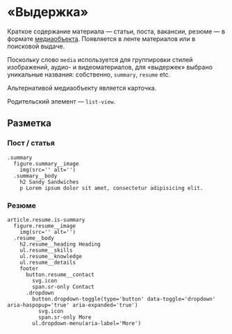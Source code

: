 # «Выдержка»

Краткое содержание материала — статьи, поста, вакансии, резюме — в формате [медиаобъекта](https://css-tricks.com/media-object-bunch-ways/). Появляется в ленте материалов или в поисковой выдаче.

Поскольку слово `media` используется для группировки стилей изображений, аудио- и видеоматериалов, для «выдержек» выбрано уникальные названия: собственно, `summary`, `resume` etc.

Альтернативой медиаобъекту является карточка.

Родительский элемент — `list-view`.

## Разметка

### Пост / статья

```pug
.summary
  figure.summary__image
    img(src='' alt='')
  .summary__body
    h2 Sandy Sandwiches
    p Lorem ipsum dolor sit amet, consectetur adipisicing elit.
```

### Резюме

```pug
article.resume.is-summary
  figure.resume__image
    img(src='' alt='')
  .resume__body
    h2.resume__heading Heading
    ul.resume__skills
    ul.resume__knowledge
    ul.resume__details
    footer
      button.resume__contact
        svg.icon
        span.sr-only Contact
      .dropdown
        button.dropdown-toggle(type='button' data-toggle='dropdown' aria-haspopup='true' aria-expanded='true')
          svg.icon
          span.sr-only More
        ul.dropdown-menu(aria-label='More')
```


